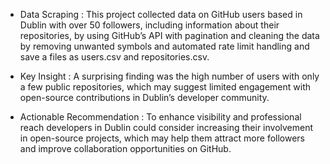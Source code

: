 * Data Scraping : This project collected data on GitHub users based in Dublin with over 50 followers, including information about their repositories, by using GitHub’s API with pagination and 
  cleaning the data by removing unwanted symbols and automated rate limit handling and save a files as users.csv and repositories.csv.

* Key Insight : A surprising finding was the high number of users with only a few public repositories, which may suggest limited engagement with open-source contributions in Dublin’s developer 
  community.

* Actionable Recommendation : To enhance visibility and professional reach developers in Dublin could consider increasing their involvement in open-source projects, which may help them attract 
  more followers and improve collaboration opportunities on GitHub.
